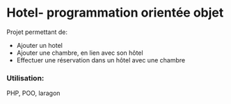 # Hotel- programmation orientée objet

Projet permettant de:
- Ajouter un hotel
- Ajouter une chambre, en lien avec son hôtel
- Effectuer une réservation dans un hôtel avec une chambre


### Utilisation:
PHP, POO, laragon 

